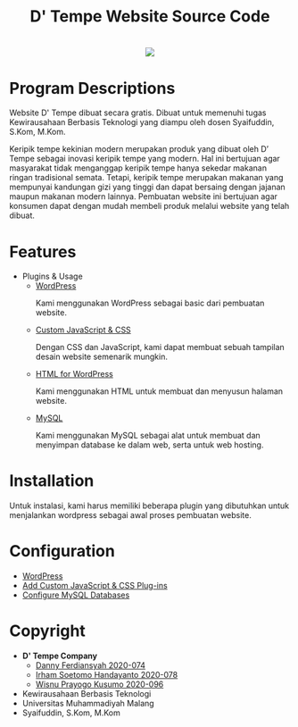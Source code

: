 <h1 align="center">
D' Tempe Website Source Code
<h1 align="center">
    <img src="https://media.discordapp.net/attachments/762858115182886945/937983482733400104/IMG-20220131-WA0127.jpg">
</h1>

<h1><b>Program Descriptions</b></h1>

<p>Website D' Tempe dibuat secara gratis. Dibuat untuk memenuhi tugas Kewirausahaan Berbasis
Teknologi yang diampu oleh dosen Syaifuddin, S.Kom, M.Kom.

Keripik tempe kekinian modern merupakan produk yang dibuat oleh D’ Tempe sebagai inovasi keripik tempe yang modern. Hal ini bertujuan agar masyarakat tidak menganggap keripik tempe hanya sekedar makanan ringan tradisional semata. Tetapi, keripik tempe merupakan makanan yang mempunyai kandungan gizi yang tinggi dan dapat bersaing dengan jajanan maupun makanan modern lainnya. Pembuatan website ini bertujuan agar konsumen dapat dengan mudah membeli produk melalui website yang telah dibuat.</p>

<h1><b>Features</b></h1>
        
- Plugins & Usage
    - [WordPress](https://wordpress.org/)
        <p>Kami menggunakan WordPress sebagai basic dari pembuatan website.</p>
    - [Custom JavaScript & CSS](https://www.niagahoster.co.id/blog/custom-javascript-dan-css-di-wordpress/)
        <p>Dengan CSS dan JavaScript, kami dapat membuat sebuah tampilan desain website semenarik mungkin.</p>
    - [HTML for WordPress](https://wpbuffs.com/edit-source-code-in-wordpress/)
        <p>Kami menggunakan HTML untuk membuat dan menyusun halaman website.</p>
    - [MySQL](https://www.wpbeginner.com/glossary/mysql/#:~:text=WordPress%20requires%20MySQL%20to%20store,web%20applications%20such%20as%20WordPress.)
        <p>Kami menggunakan MySQL sebagai alat untuk membuat dan menyimpan database ke dalam web, serta untuk web hosting.</p>
    
<h1><b>Installation</h1></b>
Untuk instalasi, kami harus memiliki beberapa plugin yang dibutuhkan untuk menjalankan wordpress sebagai awal proses pembuatan website.
    
<h1><b>Configuration</h1></b>

- [WordPress](https://blog.hubspot.com/marketing/wordpress-website)
- [Add Custom JavaScript & CSS Plug-ins](https://blog.hubspot.com/marketing/wordpress-website)
- [Configure MySQL Databases](https://www.wpbeginner.com/beginners-guide/beginners-guide-to-wordpress-database-management-with-phpmyadmin/)
    
<h1><b>Copyright</b></h1>
    
- <b>D' Tempe Company</b>
    - [Danny Ferdiansyah 2020-074](https://lms.umm.ac.id/user/view.php?id=3109&course=28189)
    - [Irham Soetomo Handayanto 2020-078](https://github.com/R34Hunter)
    - [Wisnu Prayogo Kusumo 2020-096](https://lms.umm.ac.id/user/view.php?id=3175&course=28189)
- Kewirausahaan Berbasis Teknologi
- Universitas Muhammadiyah Malang
- Syaifuddin, S.Kom, M.Kom
